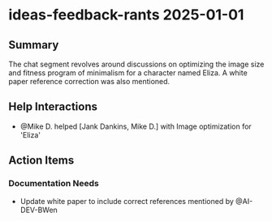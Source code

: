 # ideas-feedback-rants 2025-01-01

## Summary
The chat segment revolves around discussions on optimizing the image size and fitness program of minimalism for a character named Eliza. A white paper reference correction was also mentioned.

## Help Interactions
- @Mike D. helped [Jank Dankins, Mike D.] with Image optimization for 'Eliza'

## Action Items

### Documentation Needs
- Update white paper to include correct references mentioned by @AI-DEV-BWen